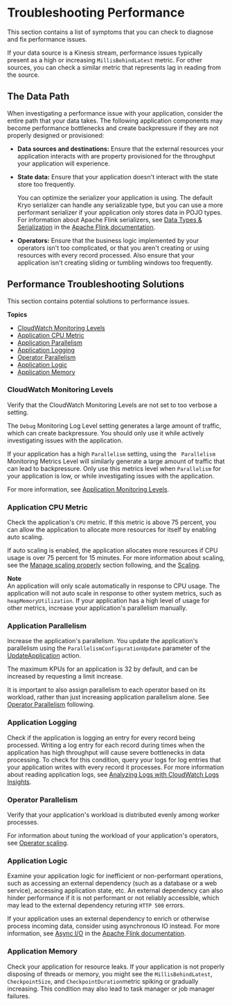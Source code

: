 # Troubleshooting Performance<a name="performance-troubleshooting"></a>

This section contains a list of symptoms that you can check to diagnose and fix performance issues\.

If your data source is a Kinesis stream, performance issues typically present as a high or increasing `MillisBehindLatest` metric\. For other sources, you can check a similar metric that represents lag in reading from the source\.

## The Data Path<a name="performance-troubleshooting-data"></a>

When investigating a performance issue with your application, consider the entire path that your data takes\. The following application components may become performance bottlenecks and create backpressure if they are not properly designed or provisioned:
+ **Data sources and destinations:** Ensure that the external resources your application interacts with are property provisioned for the throughput your application will experience\.
+ **State data:** Ensure that your application doesn't interact with the state store too frequently\. 

  You can optimize the serializer your application is using\. The default Kryo serializer can handle any serializable type, but you can use a more performant serializer if your application only stores data in POJO types\. For information about Apache Flink serializers, see [ Data Types & Serialization](                 https://ci.apache.org/projects/flink/flink-docs-release-1.8/dev/types_serialization.html) in the [Apache Flink documentation](https://ci.apache.org/projects/flink/flink-docs-release-1.8/)\.
+ **Operators:** Ensure that the business logic implemented by your operators isn't too complicated, or that you aren't creating or using resources with every record processed\. Also ensure that your application isn't creating sliding or tumbling windows too frequently\.

## Performance Troubleshooting Solutions<a name="performance-troubleshooting-solutions"></a>

This section contains potential solutions to performance issues\.

**Topics**
+ [CloudWatch Monitoring Levels](#performance-troubleshooting-solutions-monitoring)
+ [Application CPU Metric](#performance-troubleshooting-solutions-cpu)
+ [Application Parallelism](#performance-troubleshooting-solutions-parallelism)
+ [Application Logging](#performance-troubleshooting-solutions-logging)
+ [Operator Parallelism](#performance-troubleshooting-solutions-operators)
+ [Application Logic](#performance-troubleshooting-solutions-logic)
+ [Application Memory](#performance-troubleshooting-solutions-memory)

### CloudWatch Monitoring Levels<a name="performance-troubleshooting-solutions-monitoring"></a>

Verify that the CloudWatch Monitoring Levels are not set to too verbose a setting\.

The `Debug` Monitoring Log Level setting generates a large amount of traffic, which can create backpressure\. You should only use it while actively investigating issues with the application\. 

If your application has a high `Parallelism` setting, using the ` Parallelism` Monitoring Metrics Level will similarly generate a large amount of traffic that can lead to backpressure\. Only use this metrics level when `Parallelism` for your application is low, or while investigating issues with the application\.

For more information, see [Application Monitoring Levels](cloudwatch-logs.md#cloudwatch_levels)\.

### Application CPU Metric<a name="performance-troubleshooting-solutions-cpu"></a>

Check the application's `CPU` metric\. If this metric is above 75 percent, you can allow the application to allocate more resources for itself by enabling auto scaling\.

If auto scaling is enabled, the application allocates more resources if CPU usage is over 75 percent for 15 minutes\. For more information about scaling, see the [Manage scaling properly](performance-improving.md#performance-improving-scaling) section following, and the [Scaling](how-scaling.md)\.

**Note**  
An application will only scale automatically in response to CPU usage\. The application will not auto scale in response to other system metrics, such as `heapMemoryUtilization`\. If your application has a high level of usage for other metrics, increase your application's parallelism manually\.

### Application Parallelism<a name="performance-troubleshooting-solutions-parallelism"></a>

Increase the application's parallelism\. You update the application's parallelism using the `ParallelismConfigurationUpdate` parameter of the [UpdateApplication](https://docs.aws.amazon.com/kinesisanalytics/latest/apiv2/API_UpdateApplication.html) action\.

 The maximum KPUs for an application is 32 by default, and can be increased by requesting a limit increase\.

It is important to also assign parallelism to each operator based on its workload, rather than just increasing application parallelism alone\. See [Operator Parallelism](#performance-troubleshooting-solutions-operators) following\.

### Application Logging<a name="performance-troubleshooting-solutions-logging"></a>

Check if the application is logging an entry for every record being processed\. Writing a log entry for each record during times when the application has high throughput will cause severe bottlenecks in data processing\. To check for this condition, query your logs for log entries that your application writes with every record it processes\. For more information about reading application logs, see [Analyzing Logs with CloudWatch Logs Insights](cloudwatch-logs-reading.md)\.

### Operator Parallelism<a name="performance-troubleshooting-solutions-operators"></a>

Verify that your application's workload is distributed evenly among worker processes\.

For information about tuning the workload of your application's operators, see [Operator scaling](performance-improving.md#performance-improving-scaling-op)\.

### Application Logic<a name="performance-troubleshooting-solutions-logic"></a>

Examine your application logic for inefficient or non\-performant operations, such as accessing an external dependency \(such as a database or a web service\), accessing application state, etc\. An external dependency can also hinder performance if it is not performant or not reliably accessible, which may lead to the external dependency returing `HTTP 500` errors\. 

If your application uses an external dependency to enrich or otherwise process incoming data, consider using asynchronous IO instead\. For more information, see [Async I/O](https://ci.apache.org/projects/flink/flink-docs-stable/dev/stream/operators/asyncio.html) in the [Apache Flink documentation](https://ci.apache.org/projects/flink/flink-docs-release-1.8/)\.

### Application Memory<a name="performance-troubleshooting-solutions-memory"></a>

Check your application for resource leaks\. If your application is not properly disposing of threads or memory, you might see the `MillisBehindLatest`, `CheckpointSize`, and `CheckpointDuration`metric spiking or gradually increasing\. This condition may also lead to task manager or job manager failures\.